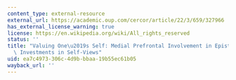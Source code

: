 ```yaml
---
content_type: external-resource
external_url: https://academic.oup.com/cercor/article/22/3/659/327966
has_external_license_warning: true
license: https://en.wikipedia.org/wiki/All_rights_reserved
status: ''
title: "Valuing One\u2019s Self: Medial Prefrontal Involvement in Epistemic and Emotive\
  \ Investments in Self-Views"
uid: ea7c4973-306c-4d9b-bbaa-19b55ec61b05
wayback_url: ''
---
```

